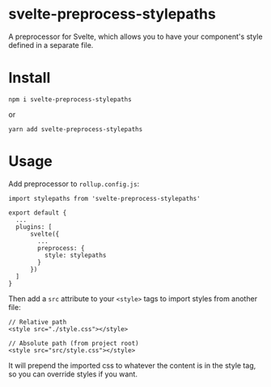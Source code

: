 # svelte-preprocess-stylepaths
A preprocessor for Svelte, which allows you to have your component's style defined in a separate file.

# Install

```
npm i svelte-preprocess-stylepaths
```

or

```
yarn add svelte-preprocess-stylepaths
```

# Usage

Add preprocessor to `rollup.config.js`:

```
import stylepaths from 'svelte-preprocess-stylepaths'

export default {
  ...
  plugins: [
      svelte({
        ...
        preprocess: {
          style: stylepaths
        }
      })
  ]
}
```

Then add a `src` attribute to your `<style>` tags to import styles from another file:

```
// Relative path
<style src="./style.css"></style>
```

```
// Absolute path (from project root)
<style src="src/style.css"></style>
```

It will prepend the imported css to whatever the content is in the style tag, so you can override styles if you want.
